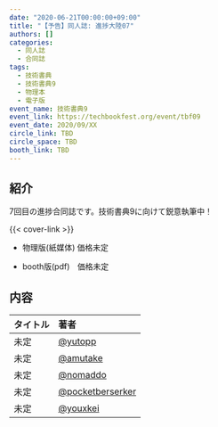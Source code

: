 ```yaml
---
date: "2020-06-21T00:00:00+09:00"
title: "【予告】同人誌: 進捗大陸07"
authors: []
categories:
  - 同人誌
  - 合同誌
tags:
  - 技術書典
  - 技術書典9
  - 物理本
  - 電子版
event_name: 技術書典9
event_link: https://techbookfest.org/event/tbf09
event_date: 2020/09/XX
circle_link: TBD
circle_space: TBD
booth_link: TBD
---
```


## 紹介

7回目の進捗合同誌です。技術書典9に向けて鋭意執筆中！

<div class="book-wrapper">
    <div class="cover">
        {{< cover-link >}}
    </div>
    <div class="text">
        <ul>
            <li>物理版(紙媒体) 価格未定</li>
        </ul>
        <ul>
            <li>booth版(pdf) 価格未定</li>
        </ul>
    </div>
</div>

## 内容

|タイトル|著者|
|:-|:-|
|未定|[@yutopp](https://github.com/yutopp)|
|未定|[@amutake](https://github.com/amutake)|
|未定|[@nomaddo](https://github.com/nomaddo)|
|未定|[@pocketberserker](https://github.com/pocketberserker)|
|未定|[@youxkei](https://github.com/youxkei)|
